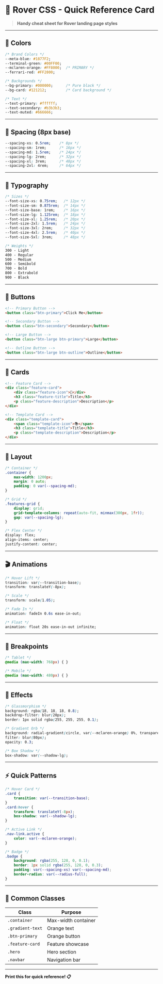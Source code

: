 # 🎨 Rover CSS - Quick Reference Card

> **Handy cheat sheet for Rover landing page styles**

---

## 🎨 Colors

```css
/* Brand Colors */
--meta-blue: #1877F2;
--terminal-green: #00FF00;
--mclaren-orange: #FF8000;  /* PRIMARY */
--ferrari-red: #FF2800;

/* Backgrounds */
--bg-primary: #000000;      /* Pure black */
--bg-card: #121212;         /* Card background */

/* Text */
--text-primary: #ffffff;
--text-secondary: #b3b3b3;
--text-muted: #666666;
```

---

## 📏 Spacing (8px base)

```css
--spacing-xs: 0.5rem;    /* 8px */
--spacing-sm: 1rem;      /* 16px */
--spacing-md: 1.5rem;    /* 24px */
--spacing-lg: 2rem;      /* 32px */
--spacing-xl: 3rem;      /* 48px */
--spacing-2xl: 4rem;     /* 64px */
```

---

## 📝 Typography

```css
/* Sizes */
--font-size-xs: 0.75rem;   /* 12px */
--font-size-sm: 0.875rem;  /* 14px */
--font-size-base: 1rem;    /* 16px */
--font-size-lg: 1.125rem;  /* 18px */
--font-size-xl: 1.25rem;   /* 20px */
--font-size-2xl: 1.5rem;   /* 24px */
--font-size-3xl: 2rem;     /* 32px */
--font-size-4xl: 2.5rem;   /* 40px */
--font-size-5xl: 3rem;     /* 48px */

/* Weights */
300 - Light
400 - Regular
500 - Medium
600 - Semibold
700 - Bold
800 - Extrabold
900 - Black
```

---

## 🔘 Buttons

```html
<!-- Primary Button -->
<button class="btn-primary">Click Me</button>

<!-- Secondary Button -->
<button class="btn-secondary">Secondary</button>

<!-- Large Button -->
<button class="btn-large btn-primary">Large</button>

<!-- Outline Button -->
<button class="btn-large btn-outline">Outline</button>
```

---

## 🎴 Cards

```html
<!-- Feature Card -->
<div class="feature-card">
    <div class="feature-icon">🚀</div>
    <h3 class="feature-title">Title</h3>
    <p class="feature-description">Description</p>
</div>

<!-- Template Card -->
<div class="template-card">
    <span class="template-icon">📚</span>
    <h3 class="template-title">Title</h3>
    <p class="template-description">Description</p>
</div>
```

---

## 📐 Layout

```css
/* Container */
.container {
    max-width: 1200px;
    margin: 0 auto;
    padding: 0 var(--spacing-md);
}

/* Grid */
.features-grid {
    display: grid;
    grid-template-columns: repeat(auto-fit, minmax(300px, 1fr));
    gap: var(--spacing-lg);
}

/* Flex Center */
display: flex;
align-items: center;
justify-content: center;
```

---

## 🎬 Animations

```css
/* Hover Lift */
transition: var(--transition-base);
transform: translateY(-8px);

/* Scale */
transform: scale(1.05);

/* Fade In */
animation: fadeIn 0.6s ease-in-out;

/* Float */
animation: float 20s ease-in-out infinite;
```

---

## 📱 Breakpoints

```css
/* Tablet */
@media (max-width: 768px) { }

/* Mobile */
@media (max-width: 480px) { }
```

---

## 🎨 Effects

```css
/* Glassmorphism */
background: rgba(18, 18, 18, 0.8);
backdrop-filter: blur(20px);
border: 1px solid rgba(255, 255, 255, 0.1);

/* Gradient Orb */
background: radial-gradient(circle, var(--mclaren-orange) 0%, transparent 70%);
filter: blur(80px);
opacity: 0.3;

/* Box Shadow */
box-shadow: var(--shadow-lg);
```

---

## ⚡ Quick Patterns

```css
/* Hover Card */
.card {
    transition: var(--transition-base);
}
.card:hover {
    transform: translateY(-8px);
    box-shadow: var(--shadow-lg);
}

/* Active Link */
.nav-link.active {
    color: var(--mclaren-orange);
}

/* Badge */
.badge {
    background: rgba(255, 128, 0, 0.1);
    border: 1px solid rgba(255, 128, 0, 0.3);
    padding: var(--spacing-xs) var(--spacing-md);
    border-radius: var(--radius-full);
}
```

---

## 🎯 Common Classes

| Class | Purpose |
|-------|---------|
| `.container` | Max-width container |
| `.gradient-text` | Orange text |
| `.btn-primary` | Orange button |
| `.feature-card` | Feature showcase |
| `.hero` | Hero section |
| `.navbar` | Navigation bar |

---

**Print this for quick reference! 📋**
